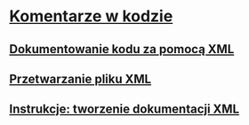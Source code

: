 # [Komentarze w kodzie](comments-in-code.md)
## [Dokumentowanie kodu za pomocą XML](documenting-your-code-with-xml.md)
## [Przetwarzanie pliku XML](processing-the-xml-file.md)
## [Instrukcje: tworzenie dokumentacji XML](how-to-create-xml-documentation.md)